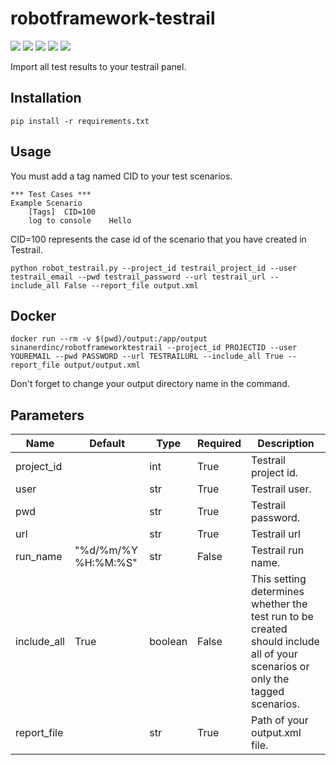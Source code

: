 # robotframework-testrail
<tr>
<p align="left">

  <td>
    <a href="https://hub.docker.com/r/sinanerdinc/robotframeworktestrail" target="_blank"><img src="https://img.shields.io/docker/pulls/sinanerdinc/robotframeworktestrail?style=for-the-badge" /></a>
  </td>
  <td>
    <img src="https://img.shields.io/github/issues-closed/sinanerdinc/robotframework-testrail?style=for-the-badge" />
  </td>
  <td>
    <img src="https://img.shields.io/github/issues-pr/sinanerdinc/robotframework-testrail?style=for-the-badge" />
  </td>
  <td>
    <img src="https://img.shields.io/github/license/sinanerdinc/robotframework-testrail?style=for-the-badge" />
  </td>
  <td>
    <img src="https://img.shields.io/github/contributors/sinanerdinc/robotframework-testrail?style=for-the-badge" />
  </td>
  
  
</p>  
</tr>

Import all test results to your testrail panel.

## Installation

```
pip install -r requirements.txt
```

## Usage
You must add a tag named CID to your test scenarios. 

```
*** Test Cases ***
Example Scenario
    [Tags]  CID=100
    log to console    Hello
```
CID=100 represents the case id of the scenario that you have created in Testrail.

```
python robot_testrail.py --project_id testrail_project_id --user testrail_email --pwd testrail_password --url testrail_url --include_all False --report_file output.xml  
```

## Docker
```
docker run --rm -v $(pwd)/output:/app/output sinanerdinc/robotframeworktestrail --project_id PROJECTID --user YOUREMAIL --pwd PASSWORD --url TESTRAILURL --include_all True --report_file output/output.xml
```

Don't forget to change your output directory name in the command.

## Parameters

| Name | Default | Type | Required | Description |
|--|--|--|--|--|
| project_id |  | int |  True|Testrail project id.  |
| user |  | str | True | Testrail user. |
| pwd |  | str | True | Testrail password. |
| url |  | str | True | Testrail url |
| run_name | "%d/%m/%Y %H:%M:%S" | str | False | Testrail run name. |
| include_all | True  | boolean | False  | This setting determines whether the test run to be created should include all of your scenarios or only the tagged scenarios. |
| report_file |  | str | True | Path of your output.xml file. |


